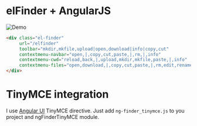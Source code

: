 elFinder + AngularJS
======

![Demo](https://api.monosnap.com/image/download?id=0A9flsgc8HbZp47gHy4L0Crju)

```html
<div class="el-finder"
     url="/elfinder"
     toolbar="mkdir,mkfile,upload|open,download|info|copy,cut"
     contextmenu-navbar="open,|,copy,cut,paste,|,rm,|,info"
     contextmenu-cwd="reload,back,|,upload,mkdir,mkfile,paste,|,info"
     contextmenu-files="open,download,|,copy,cut,paste,|,rm,edit,rename,|,info">
</div>
```

# TinyMCE integration

I use [Angular UI](http://angular-ui.github.io/) TinyMCE directive.
Just add `ng-finder_tinymce.js` to you project and ngFinderTinyMCE module.